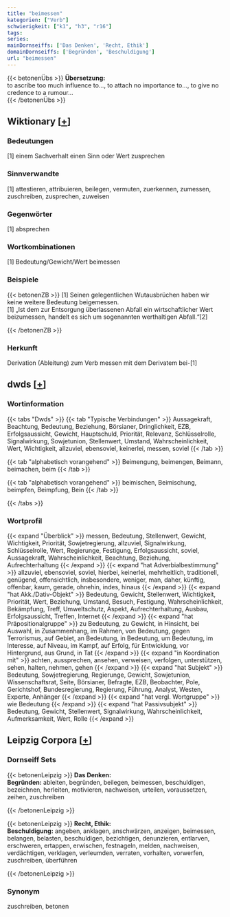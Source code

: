 ```yaml
---
title: "beimessen"
kategorien: ["Verb"]
schwierigkeit: ["k1", "h3", "r16"]
tags:
series:
mainDornseiffs: ['Das Denken', 'Recht, Ethik']
domainDornseiffs: ['Begründen', 'Beschuldigung']
url: "beimessen"
---
```


{{< betonenÜbs >}}
**Übersetzung:**  
to ascribe too much influence to..., to attach no importance to..., to give no credence to a rumour...  
{{< /betonenÜbs >}}

## Wiktionary [[+](https://de.wiktionary.org/wiki/beimessen)]

### Bedeutungen
[1] einem Sachverhalt einen Sinn oder Wert zusprechen  

### Sinnverwandte
[1] attestieren, attribuieren, beilegen, vermuten, zuerkennen, zumessen, zuschreiben, zusprechen, zuweisen  

### Gegenwörter
[1] absprechen  

### Wortkombinationen
[1] Bedeutung/Gewicht/Wert beimessen  

### Beispiele
{{< betonenZB >}}
[1] Seinen gelegentlichen Wutausbrüchen haben wir keine weitere Bedeutung beigemessen.  
[1] „Ist dem zur Entsorgung überlassenen Abfall ein wirtschaftlicher Wert beizumessen, handelt es sich um sogenannten werthaltigen Abfall.“[2]  

{{< /betonenZB >}}
### Herkunft
Derivation (Ableitung) zum Verb messen mit dem Derivatem bei-[1]  



## dwds [[+](https://www.dwds.de/wb/beimessen)]

### Wortinformation
{{< tabs "Dwds" >}}
{{< tab "Typische Verbindungen" >}}
Aussagekraft, Beachtung, Bedeutung, Beziehung, Börsianer, Dringlichkeit, EZB, Erfolgsaussicht, Gewicht, Hauptschuld, Priorität, Relevanz, Schlüsselrolle, Signalwirkung, Sowjetunion, Stellenwert, Umstand, Wahrscheinlichkeit, Wert, Wichtigkeit, allzuviel, ebensoviel, keinerlei, messen, soviel
{{< /tab >}}

{{< tab "alphabetisch vorangehend" >}}
Beimengung, beimengen, Beimann, beimachen, beim
{{< /tab >}}

{{< tab "alphabetisch vorangehend" >}}
beimischen, Beimischung, beimpfen, Beimpfung, Bein
{{< /tab >}}

{{< /tabs >}}

### Wortprofil
{{< expand "Überblick" >}} messen, Bedeutung, Stellenwert, Gewicht, Wichtigkeit, Priorität, Sowjetregierung, allzuviel, Signalwirkung, Schlüsselrolle, Wert, Regierunge, Festigung, Erfolgsaussicht, soviel, Aussagekraft, Wahrscheinlichkeit, Beachtung, Beziehung, Aufrechterhaltung {{< /expand >}}
{{< expand "hat Adverbialbestimmung" >}} allzuviel, ebensoviel, soviel, hierbei, keinerlei, mehrheitlich, traditionell, genügend, offensichtlich, insbesondere, weniger, man, daher, künftig, offenbar, kaum, gerade, ohnehin, indes, hinaus {{< /expand >}}
{{< expand "hat Akk./Dativ-Objekt" >}} Bedeutung, Gewicht, Stellenwert, Wichtigkeit, Priorität, Wert, Beziehung, Umstand, Besuch, Festigung, Wahrscheinlichkeit, Bekämpfung, Treff, Umweltschutz, Aspekt, Aufrechterhaltung, Ausbau, Erfolgsaussicht, Treffen, Internet {{< /expand >}}
{{< expand "hat Präpositionalgruppe" >}} zu Bedeutung, zu Gewicht, in Hinsicht, bei Auswahl, in Zusammenhang, im Rahmen, von Bedeutung, gegen Terrorismus, auf Gebiet, an Bedeutung, in Bedeutung, um Bedeutung, im Interesse, auf Niveau, im Kampf, auf Erfolg, für Entwicklung, vor Hintergrund, aus Grund, in Tat {{< /expand >}}
{{< expand "in Koordination mit" >}} achten, aussprechen, ansehen, verweisen, verfolgen, unterstützen, sehen, halten, nehmen, gehen {{< /expand >}}
{{< expand "hat Subjekt" >}} Bedeutung, Sowjetregierung, Regierunge, Gewicht, Sowjetunion, Wissenschaftsrat, Seite, Börsianer, Befragte, EZB, Beobachter, Pole, Gerichtshof, Bundesregierung, Regierung, Führung, Analyst, Westen, Experte, Anhänger {{< /expand >}}
{{< expand "hat vergl. Wortgruppe" >}} wie Bedeutung {{< /expand >}}
{{< expand "hat Passivsubjekt" >}} Bedeutung, Gewicht, Stellenwert, Signalwirkung, Wahrscheinlichkeit, Aufmerksamkeit, Wert, Rolle {{< /expand >}}

## Leipzig Corpora [[+](https://corpora.uni-leipzig.de/en/res?word=beimessen&corpusId=deu_newscrawl-public_2018)]

### Dornseiff Sets
{{< betonenLeipzig >}}
**Das Denken:**  
**Begründen:** ableiten, begründen, beilegen, beimessen, beschuldigen, bezeichnen, herleiten, motivieren, nachweisen, urteilen, voraussetzen, zeihen, zuschreiben  

{{< /betonenLeipzig >}}


{{< betonenLeipzig >}}
**Recht, Ethik:**  
**Beschuldigung:** angeben, anklagen, anschwärzen, anzeigen, beimessen, belangen, belasten, beschuldigen, bezichtigen, denunzieren, entlarven, erschweren, ertappen, erwischen, festnageln, melden, nachweisen, verdächtigen, verklagen, verleumden, verraten, vorhalten, vorwerfen, zuschreiben, überführen  

{{< /betonenLeipzig >}}

### Synonym
zuschreiben, betonen

